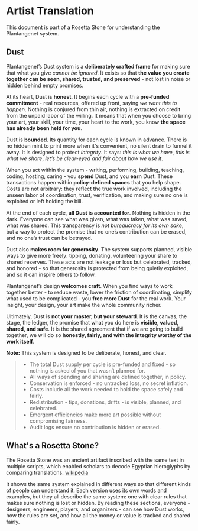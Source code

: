 # Artist Translation

This document is part of a Rosetta Stone for understanding the Plantangenet system.

## Dust

Plantangenet’s Dust system is a **deliberately crafted frame** for making sure that what you give *cannot be ignored*. It exists so that **the value you create together can be seen, shared, trusted, and preserved** - not lost in noise or hidden behind empty promises.

At its heart, Dust is **honest**. It begins each cycle with a **pre-funded commitment** - real resources, offered up front, saying *we want this to happen*. Nothing is conjured from thin air, nothing is extracted on credit from the unpaid labor of the willing. It means that when you choose to bring your art, your skill, your time, your heart to the work, you know **the space has already been held for you**.

Dust is **bounded**. Its quantity for each cycle is known in advance. There is no hidden mint to print more when it's convenient, no silent drain to funnel it away. It is designed to protect *integrity*. It says: *this is what we have*, *this is what we share*, *let’s be clear-eyed and fair about how we use it*.

When you act within the system - writing, performing, building, teaching, coding, hosting, caring - you **spend** Dust, and you **earn** Dust. These transactions happen within **policy-defined spaces** that you help shape. Costs are not arbitrary: they reflect the true work involved, including the unseen labor of coordination, trust, verification, and making sure no one is exploited or left holding the bill.

At the end of each cycle, **all Dust is accounted for**. Nothing is hidden in the dark. Everyone can see what was given, what was taken, what was saved, what was shared. This transparency is *not bureaucracy for its own sake*, but a way to protect the promise that no one’s contribution can be erased, and no one’s trust can be betrayed.

Dust also **makes room for generosity**. The system supports planned, visible ways to give more freely: tipping, donating, volunteering your share to shared reserves. These acts are not leakage or loss but celebrated, tracked, and honored - so that generosity is protected from being quietly exploited, and so it can inspire others to follow.

Plantangenet’s design **welcomes craft**. When you find ways to work together better - to reduce waste, lower the friction of coordinating, simplify what used to be complicated - you **free more Dust** for the real work. Your insight, your design, your art make the whole community richer.

Ultimately, Dust is **not your master, but your steward**. It is the canvas, the stage, the ledger, the promise that what you do here is **visible, valued, shared, and safe**. It is the shared agreement that if we are going to build together, we will do so **honestly, fairly, and with the integrity worthy of the work itself**.


**Note:**
This system is designed to be deliberate, honest, and clear.

> * The total Dust supply per cycle is pre-funded and fixed - so nothing is asked of you that wasn’t planned for.
> * All ways of spending and sharing are defined together, in policy.
> * Conservation is enforced - no untracked loss, no secret inflation.
> * Costs include all the work needed to hold the space safely and fairly.
> * Redistribution - tips, donations, drifts - is visible, planned, and celebrated.
> * Emergent efficiencies make more art possible without compromising fairness.
> * Audit logs ensure no contribution is hidden or erased.

## What's a Rosetta Stone?

The Rosetta Stone was an ancient artifact inscribed with the same text in multiple scripts, which enabled scholars to decode Egyptian hieroglyphs by comparing translations. [wikipedia](https://en.wikipedia.org/wiki/Rosetta_Stone)

It shows the same system explained in different ways so that different kinds of people can understand it. Each version uses its own words and examples, but they all describe the same system: one with clear rules that makes sure nothing is lost or hidden. By reading these sections, everyone - designers, engineers, players, and organizers - can see how Dust works, how the rules are set, and how all the money or value is tracked and shared fairly.

